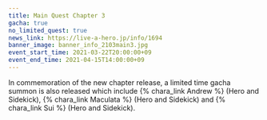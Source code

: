 ```yaml
---
title: Main Quest Chapter 3
gacha: true
no_limited_quest: true
news_link: https://live-a-hero.jp/info/1694
banner_image: banner_info_2103main3.jpg
event_start_time: 2021-03-22T20:00:00+09
event_end_time: 2021-04-15T14:00:00+09
---
```


In commemoration of the new chapter release, a limited time gacha summon is also released which include {% chara_link Andrew %} (Hero and Sidekick), {% chara_link Maculata %} (Hero and Sidekick) and {% chara_link Sui %} (Hero and Sidekick).
